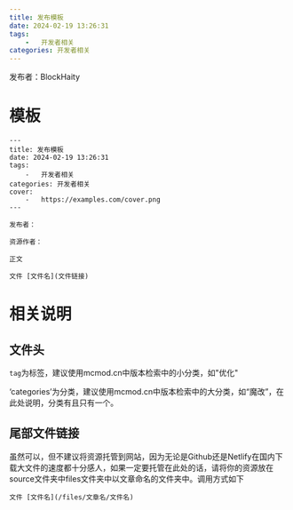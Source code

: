 ```yaml
---
title: 发布模板
date: 2024-02-19 13:26:31
tags:
    -   开发者相关
categories: 开发者相关
---
```


发布者：BlockHaity

# 模板

```
---
title: 发布模板
date: 2024-02-19 13:26:31
tags:
    -   开发者相关
categories: 开发者相关
cover: 
    -   https://examples.com/cover.png
---

发布者：

资源作者：

正文

文件 [文件名](文件链接)
```

# 相关说明

## 文件头

`tag`为标签，建议使用mcmod.cn中版本检索中的小分类，如"优化"

‘categories’为分类，建议使用mcmod.cn中版本检索中的大分类，如“魔改”，在此处说明，分类有且只有一个。

## 尾部文件链接

虽然可以，但不建议将资源托管到网站，因为无论是Github还是Netlify在国内下载大文件的速度都十分感人，如果一定要托管在此处的话，请将你的资源放在source文件夹中files文件夹中以文章命名的文件夹中。调用方式如下

```
文件 [文件名](/files/文章名/文件名)
```
